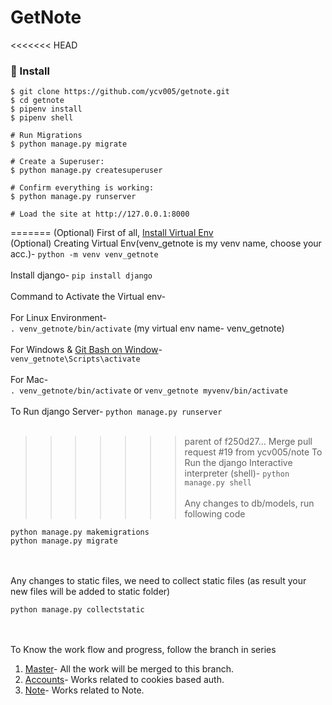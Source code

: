 # GetNote
<<<<<<< HEAD

### 📖 Install

```
$ git clone https://github.com/ycv005/getnote.git
$ cd getnote
$ pipenv install
$ pipenv shell

# Run Migrations
$ python manage.py migrate

# Create a Superuser:
$ python manage.py createsuperuser

# Confirm everything is working:
$ python manage.py runserver

# Load the site at http://127.0.0.1:8000
```

=======
(Optional) First of all, [Install Virtual Env](https://pypi.org/project/virtualenv/)
</br>
(Optional) Creating Virtual Env(venv_getnote is my venv name, choose your acc.)-
`python -m venv venv_getnote` 
</br></br>
Install django- `pip install django`
</br></br>
Command to Activate the Virtual env-</br></br>
For Linux Environment-</br>
 `. venv_getnote/bin/activate` (my virtual env name- venv_getnote)</br></br>
For Windows & [Git Bash on Window](https://git-scm.com/download/win)-</br>
`venv_getnote\Scripts\activate`
</br></br>
For Mac-</br>
`. venv_getnote/bin/activate` or `venv_getnote myvenv/bin/activate`
</br></br>
To Run django Server- `python manage.py runserver`</br></br>
>>>>>>> parent of f250d27... Merge pull request #19 from ycv005/note
To Run the django Interactive interpreter (shell)- `python manage.py shell`</br></br>
Any changes to db/models, run following code</br>
```
python manage.py makemigrations
python manage.py migrate
```
</br></br>
Any changes to static files, we need to collect static files (as result your new files will be added to static folder)</br>
```
python manage.py collectstatic
```
</br></br>
To Know the work flow and progress, follow the branch in series
1. [Master](https://github.com/ycv005/getnote)- All the work will be merged to this branch.
2. [Accounts](https://github.com/ycv005/getnote/tree/accounts)- Works related to cookies based auth.
2. [Note](https://github.com/ycv005/getnote/tree/note)- Works related to Note.
